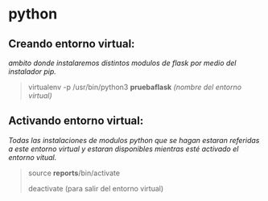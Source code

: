 # python 

## Creando entorno virtual:
_ambito donde instalaremos distintos modulos de flask por medio del instalador pip._
>virtualenv -p /usr/bin/python3 **pruebaflask** _(nombre del entorno virtual)_

## Activando entorno virtual:
_Todas las instalaciones de modulos python que se hagan estaran referidas a este entorno virtual y estaran disponibles mientras esté activado el entorno vitual._
>source **reports**/bin/activate 
> 
>deactivate (para salir del entorno virtual)

